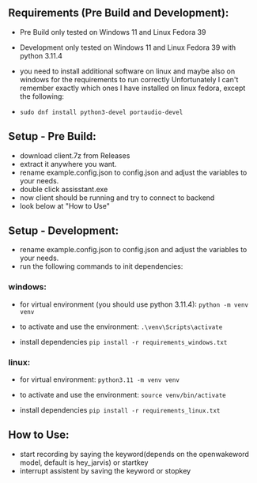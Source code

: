 ## Requirements (Pre Build and Development):

- Pre Build only tested on Windows 11 and Linux Fedora 39
- Development only tested on Windows 11 and Linux Fedora 39 with python 3.11.4

- you need to install additional software on linux and maybe also on windows for the requirements to run correctly Unfortunately I can't remember exactly which ones I have installed on linux fedora, except the following:
- `sudo dnf install python3-devel portaudio-devel`

## Setup - Pre Build:

- download client.7z from Releases
- extract it anywhere you want.
- rename example.config.json to config.json and adjust the variables to your needs.
- double click assisstant.exe
- now client should be running and try to connect to backend
- look below at "How to Use"

## Setup - Development:

- rename example.config.json to config.json and adjust the variables to your needs.
- run the following commands to init dependencies:

### windows:

- for virtual environment (you should use python 3.11.4): `python -m venv venv`

- to activate and use the environment: `.\venv\Scripts\activate`

- install dependencies `pip install -r requirements_windows.txt`

### linux:

- for virtual environment: `python3.11 -m venv venv`

- to activate and use the environment: `source venv/bin/activate`

- install dependencies `pip install -r requirements_linux.txt`

## How to Use:

- start recording by saying the keyword(depends on the openwakeword model, default is hey_jarvis) or startkey
- interrupt assistent by saving the keyword or stopkey
